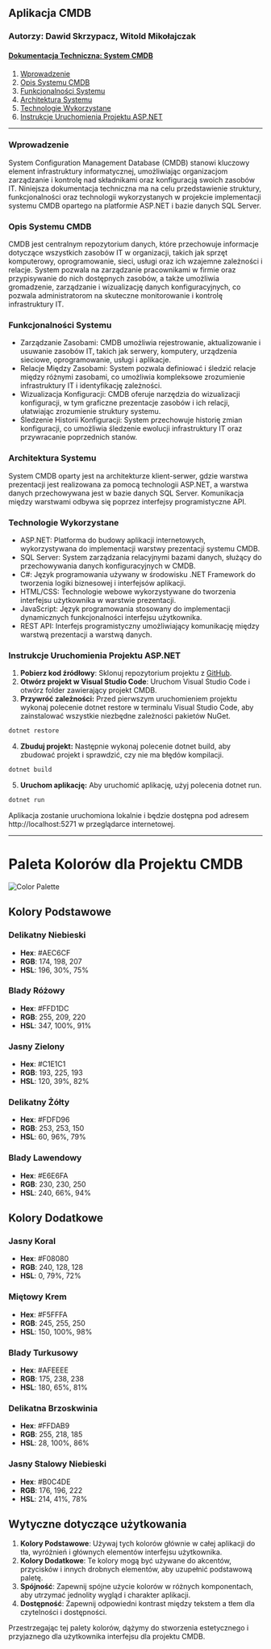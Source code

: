 ## Aplikacja CMDB

### Autorzy: Dawid Skrzypacz, Witold Mikołajczak

#### [Dokumentacja Techniczna: System CMDB](#dokumentacja-techniczna-system-cmdb)

1. [Wprowadzenie](#wprowadzenie)
2. [Opis Systemu CMDB](#opis-systemu-cmdb)
3. [Funkcjonalności Systemu](#funkcjonalności-systemu)
4. [Architektura Systemu](#architektura-systemu)
5. [Technologie Wykorzystane](#technologie-wykorzystane)
6. [Instrukcje Uruchomienia Projektu ASP.NET](#instrukcje-uruchomienia-projektu-aspnet)

---

### Wprowadzenie

System Configuration Management Database (CMDB) stanowi kluczowy element infrastruktury informatycznej, umożliwiając organizacjom zarządzanie i kontrolę nad składnikami oraz konfiguracją swoich zasobów IT. Niniejsza dokumentacja techniczna ma na celu przedstawienie struktury, funkcjonalności oraz technologii wykorzystanych w projekcie implementacji systemu CMDB opartego na platformie ASP.NET i bazie danych SQL Server.

### Opis Systemu CMDB

CMDB jest centralnym repozytorium danych, które przechowuje informacje dotyczące wszystkich zasobów IT w organizacji, takich jak sprzęt komputerowy, oprogramowanie, sieci, usługi oraz ich wzajemne zależności i relacje. System pozwala na zarządzanie pracownikami w firmie oraz przypisywanie do nich dostępnych zasobów, a także umożliwia gromadzenie, zarządzanie i wizualizację danych konfiguracyjnych, co pozwala administratorom na skuteczne monitorowanie i kontrolę infrastruktury IT.

### Funkcjonalności Systemu

- Zarządzanie Zasobami: CMDB umożliwia rejestrowanie, aktualizowanie i usuwanie zasobów IT, takich jak serwery, komputery, urządzenia sieciowe, oprogramowanie, usługi i aplikacje.
- Relacje Między Zasobami: System pozwala definiować i śledzić relacje między różnymi zasobami, co umożliwia kompleksowe zrozumienie infrastruktury IT i identyfikację zależności.
- Wizualizacja Konfiguracji: CMDB oferuje narzędzia do wizualizacji konfiguracji, w tym graficzne prezentacje zasobów i ich relacji, ułatwiając zrozumienie struktury systemu.
- Śledzenie Historii Konfiguracji: System przechowuje historię zmian konfiguracji, co umożliwia śledzenie ewolucji infrastruktury IT oraz przywracanie poprzednich stanów.

### Architektura Systemu

System CMDB oparty jest na architekturze klient-serwer, gdzie warstwa prezentacji jest realizowana za pomocą technologii ASP.NET, a warstwa danych przechowywana jest w bazie danych SQL Server. Komunikacja między warstwami odbywa się poprzez interfejsy programistyczne API.

### Technologie Wykorzystane

- ASP.NET: Platforma do budowy aplikacji internetowych, wykorzystywana do implementacji warstwy prezentacji systemu CMDB.
- SQL Server: System zarządzania relacyjnymi bazami danych, służący do przechowywania danych konfiguracyjnych w CMDB.
- C#: Język programowania używany w środowisku .NET Framework do tworzenia logiki biznesowej i interfejsów aplikacji.
- HTML/CSS: Technologie webowe wykorzystywane do tworzenia interfejsu użytkownika w warstwie prezentacji.
- JavaScript: Język programowania stosowany do implementacji dynamicznych funkcjonalności interfejsu użytkownika.
- REST API: Interfejs programistyczny umożliwiający komunikację między warstwą prezentacji a warstwą danych.

### Instrukcje Uruchomienia Projektu ASP.NET

1. **Pobierz kod źródłowy**: Sklonuj repozytorium projektu z [GitHub](https://github.com/dawidskrzypacz/CMDB).
2. **Otwórz projekt w Visual Studio Code**: Uruchom Visual Studio Code i otwórz folder zawierający projekt CMDB.
3. **Przywróć zależności:** Przed pierwszym uruchomieniem projektu wykonaj polecenie dotnet restore w terminalu Visual Studio Code, aby zainstalować wszystkie niezbędne zależności pakietów NuGet.
```sh
dotnet restore
```
4. **Zbuduj projekt:** Następnie wykonaj polecenie dotnet build, aby zbudować projekt i sprawdzić, czy nie ma błędów kompilacji.
```sh
dotnet build
```
5. **Uruchom aplikację:** Aby uruchomić aplikację, użyj polecenia dotnet run.
```sh
dotnet run
```

Aplikacja zostanie uruchomiona lokalnie i będzie dostępna pod adresem http://localhost:5271 w przeglądarce internetowej.

---

# Paleta Kolorów dla Projektu CMDB


![Color Palette](ColorPalette.png)

## Kolory Podstawowe

### Delikatny Niebieski
- **Hex**: #AEC6CF
- **RGB**: 174, 198, 207
- **HSL**: 196, 30%, 75%

### Blady Różowy
- **Hex**: #FFD1DC
- **RGB**: 255, 209, 220
- **HSL**: 347, 100%, 91%

### Jasny Zielony
- **Hex**: #C1E1C1
- **RGB**: 193, 225, 193
- **HSL**: 120, 39%, 82%

### Delikatny Żółty
- **Hex**: #FDFD96
- **RGB**: 253, 253, 150
- **HSL**: 60, 96%, 79%

### Blady Lawendowy
- **Hex**: #E6E6FA
- **RGB**: 230, 230, 250
- **HSL**: 240, 66%, 94%

## Kolory Dodatkowe

### Jasny Koral
- **Hex**: #F08080
- **RGB**: 240, 128, 128
- **HSL**: 0, 79%, 72%

### Miętowy Krem
- **Hex**: #F5FFFA
- **RGB**: 245, 255, 250
- **HSL**: 150, 100%, 98%

### Blady Turkusowy
- **Hex**: #AFEEEE
- **RGB**: 175, 238, 238
- **HSL**: 180, 65%, 81%

### Delikatna Brzoskwinia
- **Hex**: #FFDAB9
- **RGB**: 255, 218, 185
- **HSL**: 28, 100%, 86%

### Jasny Stalowy Niebieski
- **Hex**: #B0C4DE
- **RGB**: 176, 196, 222
- **HSL**: 214, 41%, 78%

## Wytyczne dotyczące użytkowania

1. **Kolory Podstawowe**: Używaj tych kolorów głównie w całej aplikacji do tła, wyróżnień i głównych elementów interfejsu użytkownika.
2. **Kolory Dodatkowe**: Te kolory mogą być używane do akcentów, przycisków i innych drobnych elementów, aby uzupełnić podstawową paletę.
3. **Spójność**: Zapewnij spójne użycie kolorów w różnych komponentach, aby utrzymać jednolity wygląd i charakter aplikacji.
4. **Dostępność**: Zapewnij odpowiedni kontrast między tekstem a tłem dla czytelności i dostępności.

Przestrzegając tej palety kolorów, dążymy do stworzenia estetycznego i przyjaznego dla użytkownika interfejsu dla projektu CMDB.

